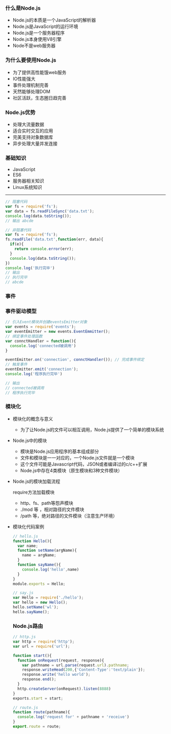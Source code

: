 ### 什么是Node.js

- Node.js的本质是一个JavaScript的解析器
- Node.js是JavaScript的运行环境
- Node.js是一个服务器程序
- Node.js本身使用V8引擎
- Node不是web服务器

### 为什么要使用Node.js

- 为了提供高性能饿web服务
- IO性能强大
- 事件处理机制完善
- 天然能够处理DOM
- 社区活跃，生态圈日趋完善

### Node.js优势

- 处理大流量数据
- 适合实时交互的应用
- 完美支持对象数据库
- 异步处理大量并发连接

### 基础知识

- JavaScript
- ES6
- 服务器相关知识
- Linux系统知识

---

```js
// 阻塞代码
var fs = require('fs');
var data = fs.readFileSync('data.txt');
console.log(data.toString());
// 输出 abcde

// 非阻塞代码
var fs = require('fs');
fs.readFile('data.txt',function(err, data){
  if(e){
    return console.error(err);
  }
  console.log(data.toString());
})
console.log('执行完毕')
// 输出
// 执行完毕
// abcde
```

### 事件

### 事件驱动模型

```js
// 引入Event模块并创建eventsEmitter对象
var events = require('events');
var eventEmitter = new events.EventEmmitter();
// 绑定事件处理函数
var connctHandler = function(){
  console.log('connected被调用')
}

eventEmitter.on('connection', connctHandler()); // 完成事件绑定
// 触发事件
eventEmitter.emit('connection');
console.log('程序执行完毕')

// 输出
// connected被调用
// 程序执行完毕
```

### 模块化

- 模块化的概念与意义

  - 为了让Node.js的文件可以相互调用，Node.js提供了一个简单的模块系统

- Node.js中的模块

  - 模块是Node.js应用程序的基本组成部分
  - 文件和模块是一一对应的，一个Node.js文件就是一个模块
  - 这个文件可能是Javascript代码，JSON或者编译过的c/c++扩展
  - Node.js中存在4类模块（原生模块和3种文件模块）

- Node.js的模块加载流程

  require方法加载模块

  - http、fs、path等怨声模块
  - ./mod 等 ，相对路径的文件模块
  - /path 等，绝对路径的文件模块（注意生产环境）

- 模块化代码案例 

  ```js
  // hello.js
  function Hello(){
    var name;
    function setName(argName){
      name = argName;
    }
    function sayName(){
      console.log('hello',name)
    }
  }
  module.exports = Hello;
  
  // say.js
  var Hello = require('./hello');
  var hello = new Hello();
  hello.setName('wl');
  hello.sayName();
  ```

  ### Node.js路由

  ```js
  // http.js
  var http = require('http');
  var url = require('url');
  
  function start(){
    function onRequest(request, response){
      var pathname = url.parse(request.url).pathname;
      response.writeHead(200,{'Content-Type':'text/plain'});
      response.write('hello world');
      response.end();
    }
    http.createServer(onRequest).listen(8888)
  }
  exports.start = start;
  ```

  ```js
  // route.js
  function route(pathname){
    console.log('request for' + pathname + 'receive')
  }
  export.route = route;
  ```

  